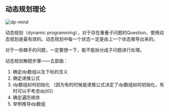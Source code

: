 ## 动态规划理论

![dp-mind](https://code-thinking.cdn.bcebos.com/pics/%E5%8A%A8%E6%80%81%E8%A7%84%E5%88%92-%E6%80%BB%E7%BB%93%E5%A4%A7%E7%BA%B21.jpg)



动态规划（dynamic programming），对于存在重叠子问题的Question，使用动态规划是最有效的。动态规划中每一个状态一定是由上一个状态推导出来的。

对于一些棘手的问题，一定要想一下，能不能拆分成子问题进行处理。

动态规划解题步骤——五部曲：

1. 确定dp数组以及下标的含义
2. 确定递推公式
3. dp数组如何初始化 （因为有的时候是递推公式决定了dp数组如何初始化，有时可以不考虑dp[0]）
4. 确定遍历顺序
5. 举例推导dp数组



